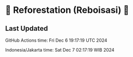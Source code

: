 
# 🌳 Reforestation (Reboisasi) 🌲

## Last Updated

GitHub Actions time: Fri Dec  6 19:17:19 UTC 2024

Indonesia/Jakarta time: Sat Dec  7 02:17:19 WIB 2024
